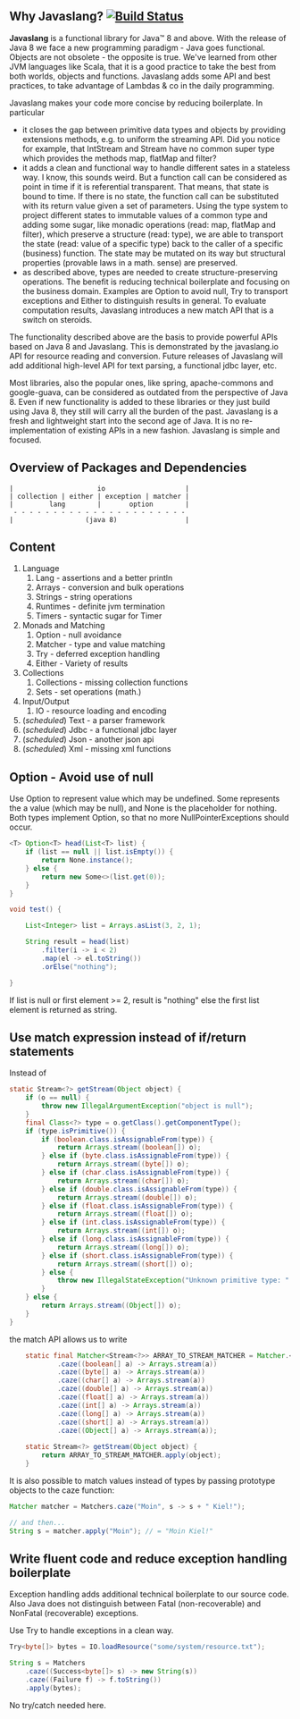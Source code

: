 ## Why Javaslang? [![Build Status](https://travis-ci.org/rocketscience-projects/javaslang.png)](https://travis-ci.org/rocketscience-projects/javaslang)

**Javaslang** is a functional library for Java&trade; 8 and above. With the release of Java 8 we face a new programming paradigm - Java goes functional. Objects are not obsolete - the opposite is true. We've learned from other JVM languages like Scala, that it is a good practice to take the best from both worlds, objects and functions. Javaslang adds some API and best practices, to take advantage of Lambdas & co in the daily programming.

Javaslang makes your code more concise by reducing boilerplate. In particular

* it closes the gap between primitive data types and objects by providing extensions methods, e.g. to uniform the streaming API. Did you notice for example, that IntStream and Stream have no common super type which provides the methods map, flatMap and filter?
* it adds a clean and functional way to handle different sates in a stateless way. I know, this sounds weird. But a function call can be considered as point in time if it is referential transparent. That means, that state is bound to time. If there is no state, the function call can be substituted with its return value given a set of parameters. Using the type system to project different states to immutable values of a common type and adding some sugar, like monadic operations (read: map, flatMap and filter), which preserve a structure (read: type), we are able to transport the state (read: value of a specific type) back to the caller of a specific (business) function. The state may be mutated on its way but structural properties (provable laws in a math. sense) are preserved.
* as described above, types are needed to create structure-preserving operations. The benefit is reducing technical boilerplate and focusing on the business domain. Examples are Option to avoid null, Try to transport exceptions and Either to distinguish results in general. To evaluate computation results, Javaslang introduces a new match API that is a switch on steroids.

The functionality described above are the basis to provide powerful APIs based on Java 8 and Javaslang. This is demonstrated by the javaslang.io API for resource reading and conversion. Future releases of Javaslang will add additional high-level API for text parsing, a functional jdbc layer, etc.

Most libraries, also the popular ones, like spring, apache-commons and google-guava, can be considered as outdated from the perspective of Java 8. Even if new functionality is added to these libraries or they just build using Java 8, they still will carry all the burden of the past. Javaslang is a fresh and lightweight start into the second age of Java. It is no re-implementation of existing APIs in a new fashion. Javaslang is simple and focused.

## Overview of Packages and Dependencies

```
|                     io                    |
| collection | either | exception | matcher |
|         lang        |       option        |
 - - - - - - - - - - - - - - - - - - - - - - 
|                  (java 8)                 |
```

## Content

1. Language
    1. Lang - assertions and a better println
    2. Arrays - conversion and bulk operations
    3. Strings - string operations
    4. Runtimes - definite jvm termination
    5. Timers - syntactic sugar for Timer
2. Monads and Matching
    1. Option - null avoidance
    2. Matcher - type and value matching
    3. Try - deferred exception handling
    4. Either - Variety of results
3. Collections
    1. Collections - missing collection functions
    2. Sets - set operations (math.)
4. Input/Output
    1. IO - resource loading and encoding
5. (_scheduled_) Text - a parser framework
6. (_scheduled_) Jdbc - a functional jdbc layer
7. (_scheduled_) Json - another json api
8. (_scheduled_) Xml - missing xml functions

## Option - Avoid use of null

Use Option to represent value which may be undefined. Some represents the a value (which may be null), and None is the placeholder for nothing. Both types implement Option, so that no more NullPointerExceptions should occur.

```java
<T> Option<T> head(List<T> list) {
    if (list == null || list.isEmpty()) {
        return None.instance();
    } else {
        return new Some<>(list.get(0));
    }
}

void test() {

    List<Integer> list = Arrays.asList(3, 2, 1);

    String result = head(list)
        .filter(i -> i < 2)
        .map(el -> el.toString())
        .orElse("nothing");    

}
```

If list is null or first element >= 2, result is "nothing" else the first list element is returned as string.

## Use match expression instead of if/return statements 

Instead of

```java
static Stream<?> getStream(Object object) {
    if (o == null) {
        throw new IllegalArgumentException("object is null");
    }
    final Class<?> type = o.getClass().getComponentType();
    if (type.isPrimitive()) {
        if (boolean.class.isAssignableFrom(type)) {
            return Arrays.stream((boolean[]) o);
        } else if (byte.class.isAssignableFrom(type)) {
            return Arrays.stream((byte[]) o);
        } else if (char.class.isAssignableFrom(type)) {
            return Arrays.stream((char[]) o);
        } else if (double.class.isAssignableFrom(type)) {
            return Arrays.stream((double[]) o);
        } else if (float.class.isAssignableFrom(type)) {
            return Arrays.stream((float[]) o);
        } else if (int.class.isAssignableFrom(type)) {
            return Arrays.stream((int[]) o);
        } else if (long.class.isAssignableFrom(type)) {
            return Arrays.stream((long[]) o);
        } else if (short.class.isAssignableFrom(type)) {
            return Arrays.stream((short[]) o);
        } else {
            throw new IllegalStateException("Unknown primitive type: " + o.getClass());
        }
    } else {
        return Arrays.stream((Object[]) o);
    }
}
```

the match API allows us to write

```java
    static final Matcher<Stream<?>> ARRAY_TO_STREAM_MATCHER = Matcher.<Stream<?>>create()
            .caze((boolean[] a) -> Arrays.stream(a))
            .caze((byte[] a) -> Arrays.stream(a))
            .caze((char[] a) -> Arrays.stream(a))
            .caze((double[] a) -> Arrays.stream(a))
            .caze((float[] a) -> Arrays.stream(a))
            .caze((int[] a) -> Arrays.stream(a))
            .caze((long[] a) -> Arrays.stream(a))
            .caze((short[] a) -> Arrays.stream(a))
            .caze((Object[] a) -> Arrays.stream(a));
    
    static Stream<?> getStream(Object object) {
        return ARRAY_TO_STREAM_MATCHER.apply(object);
    }
```

It is also possible to match values instead of types by passing prototype objects to the caze function:

```java
Matcher matcher = Matchers.caze("Moin", s -> s + " Kiel!");

// and then...
String s = matcher.apply("Moin"); // = "Moin Kiel!"
```

## Write fluent code and reduce exception handling boilerplate

Exception handling adds additional technical boilerplate to our source code. Also Java does not distinguish between Fatal (non-recoverable) and NonFatal (recoverable) exceptions.

Use Try to handle exceptions in a clean way.

```java
Try<byte[]> bytes = IO.loadResource("some/system/resource.txt");

String s = Matchers
    .caze((Success<byte[]> s) -> new String(s))
    .caze((Failure f) -> f.toString())
    .apply(bytes);
```

No try/catch needed here.
